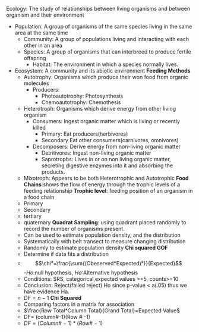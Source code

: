 Ecology: The study of relationships between living organisms and between organism and their environment
 - Population: A group of organisms of the  same species living in the same area at the same time
	 - Community: A group of populations living and interacting with each other in an area
	 - Species: A group of organisms that can interbreed to produce fertile offspring
		 - Habitat: The environment in which a species normally lives.
- Ecosystem:  A community and its abiotic environment
**Feeding Methods**
	- Autotrophy: Organisms which produce their won food from organic molecules
		- Producers:
			- Photoautotrophy: Photosynthesis
			- Chemoautotrophy: Chemothesis
	- Heterotroph: Organisms which derive energy from other living organism
		- Consumers: Ingest organic matter which is living or recently killed
			- Primary: Eat producers(herbivores)
			- Secondary Eat other consumers(carnivores, omnivores)
		- Decomposers: Derive energy from non-living organic matter
			- Detritivores: Ingest non-living organic matter
			- Saprotrophs: Lives in or on non living organic matter, secreting digestive enzymes into it and absorbing the products.
	- Mixotroph: Appears to be both Heterotrophic and Autotrophic
**Food Chains**:shows the flow of energy through the trophic levels of a feeding relationship
**Trophic level**: feeding position of an organism in a food chain
	- Primary
	- Secondary
	- tertiary
	- quaternary
**Quadrat Sampling**: using quadrant placed randomly to record the number of organisms present.
	- Can be used to estimate population density, and the distribution
	- Systematically with belt transect to measure changing distribution
	- Randomly to estimate population density
**Chi squared GOF**
	- Determine if data fits a distribution
	- $$\chi²=\frac{\sum{(Obeserved*Expected)²}}{Expected}$$
	-*Ho*:null hypothesis, *Ha*:Alternative hypothesis
	- Conditions: SRS, categorical,expected values >=5, counts>=10
	- Conclusion: Reject(failed reject) Ho since p-value < a(.05) thus we have evidence Ha. 
	- $DF = n-1$
**Chi Squared**
	- Comparing factors in a matrix for association
	- $\frac{Row Total*Column Total}{Grand Total}=Expected Value$
	- DF= (column#-1)(Row # -1)
	- $DF=(Column\#-1)*(Row\# -1)$


<!--stackedit_data:
eyJoaXN0b3J5IjpbLTE4MzI1NzQyNTIsLTEzMTM3OTI4ODQsMT
g2ODUyODk4LC0xMjIzNTUzNTEyLC0xMTYxMDk0MzQyLC0xNjA4
OTg2MjcwLDE2NzMzOTU3NTEsLTI5NTcyMzgzNiw4NjQ3MzA1Ny
w3MDU5Nzc2OTQsLTE4NjI0NzA3NjYsNTAwMzMzMDczLC02Mzg0
MjU4NjgsLTIwMzQ4MjE5MzMsLTEyODk5MTM4OTIsLTQ1MTQ1Mz
kxLC0xOTAzMzkxNTc4XX0=
-->